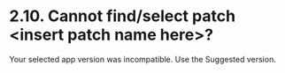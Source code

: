 # 2.10. Cannot find/select patch \<insert patch name here\>?

Your selected app version was incompatible. Use the Suggested version.

